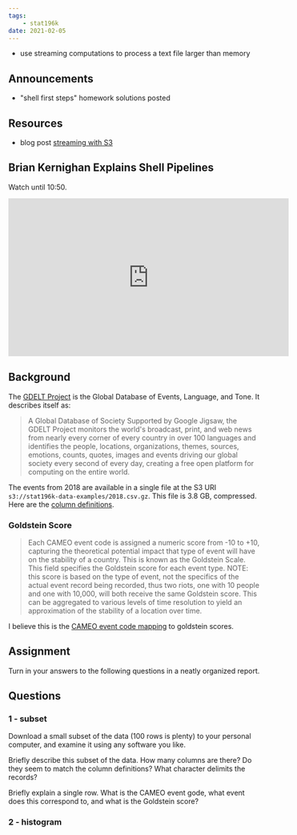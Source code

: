 ```yaml
---
tags:
    - stat196k
date: 2021-02-05
---
```


- use streaming computations to process a text file larger than memory

## Announcements

- "shell first steps" homework solutions posted

## Resources

- blog post [streaming with S3](https://loige.co/aws-command-line-s3-content-from-stdin-or-to-stdout/)

## Brian Kernighan Explains Shell Pipelines

Watch until 10:50.

<iframe width="560" height="315" src="https://www.youtube.com/embed/tc4ROCJYbm0?start=331" frameborder="0" allow="accelerometer; autoplay; clipboard-write; encrypted-media; gyroscope; picture-in-picture" allowfullscreen></iframe>

## Background

The [GDELT Project](https://www.gdeltproject.org/) is the Global Database of Events, Language, and Tone.
It describes itself as:

> A Global Database of Society
> Supported by Google Jigsaw, the GDELT Project monitors the world's broadcast, print, and web news from nearly every corner of every country in over 100 languages and identifies the people, locations, organizations, themes, sources, emotions, counts, quotes, images and events driving our global society every second of every day, creating a free open platform for computing on the entire world.

The events from 2018 are available in a single file at the S3 URI `s3://stat196k-data-examples/2018.csv.gz`.
This file is 3.8 GB, compressed.
Here are the [column definitions](https://stat196k-data-examples.s3.amazonaws.com/GDELT_2.0_Events_Column_Labels_Header_Row_Sep2016.csv).

### Goldstein Score

> Each CAMEO event code is assigned a numeric score from -10 to +10, capturing the theoretical potential impact that type of event will have on the stability of a country.
> This is known as the Goldstein Scale.
> This field specifies the Goldstein score for each event type.
> NOTE: this score is based on the type of event, not the specifics of the actual event record being recorded‚ thus two riots, one with 10 people and one with 10,000, will both receive the same Goldstein score.
> This can be aggregated to various levels of time resolution to yield an approximation of the stability of a location over time.

I believe this is the [CAMEO event code mapping](http://eventdata.parusanalytics.com/cameo.dir/CAMEO.SCALE.txt) to goldstein scores.


## Assignment

Turn in your answers to the following questions in a neatly organized report.


## Questions

### 1 - subset

Download a small subset of the data (100 rows is plenty) to your personal computer, and examine it using any software you like.

Briefly describe this subset of the data.
How many columns are there?
Do they seem to match the column definitions?
What character delimits the records?

Briefly explain a single row.
What is the CAMEO event gode, what event does this correspond to, and what is the Goldstein score? 


### 2 - histogram

